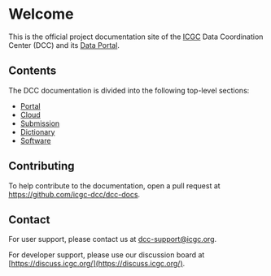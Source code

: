 # Welcome

This is the official project documentation site of the [ICGC](https://icgc.org/) Data Coordination Center (DCC) and its [Data Portal](https://dcc.icgc.org).

## Contents

The DCC documentation is divided into the following top-level sections:

* [Portal](portal/about.md)
* [Cloud](cloud/about.md)
* [Submission](submission/about.md)
* [Dictionary](dictionary/about.md)
* [Software](software/about.md)

## Contributing

To help contribute to the documentation, open a pull request at <a href="https://github.com/icgc-dcc/dcc-docs"><i class="fa fa-github"></i> https://github.com/icgc-dcc/dcc-docs</a>.

## Contact

For user support, please contact us at [dcc-support@icgc.org](mailto:dcc-support@icgc.org).

For developer support, please use our discussion board at [https://discuss.icgc.org/](https://discuss.icgc.org/).
